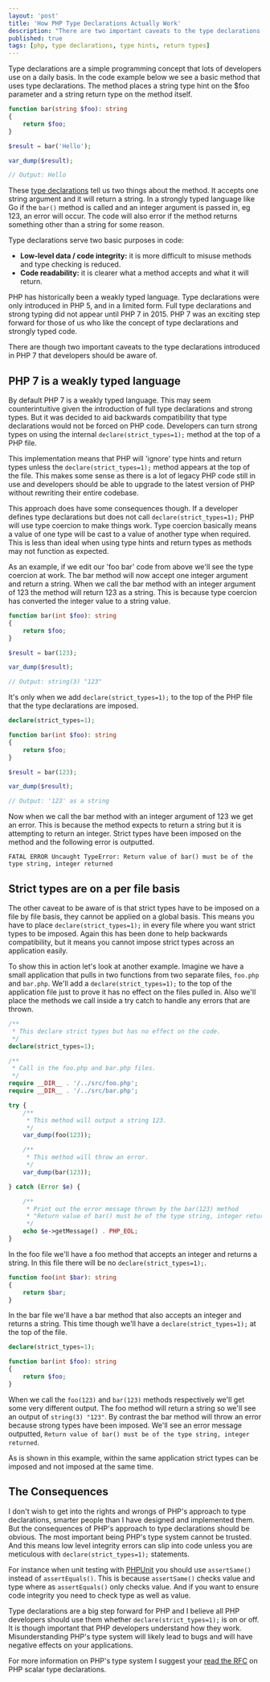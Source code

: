 ```yaml
---
layout: 'post'
title: 'How PHP Type Declarations Actually Work'
description: "There are two important caveats to the type declarations introduced in PHP 7 that developers should be aware of."
published: true
tags: [php, type declarations, type hints, return types]
---
```


Type declarations are a simple programming concept that lots of developers use on a daily basis. In the code example below we see a basic method that uses type declarations. The method places a string type hint on the $foo parameter and a string return type on the method itself.

```php
function bar(string $foo): string
{
    return $foo;
}

$result = bar('Hello');

var_dump($result);

// Output: Hello
```

These [type declarations]("https://en.wikipedia.org/wiki/Declaration_(computer_programming)") tell us two things about the method. It accepts one string argument and it will return a string. In a strongly typed language like Go if the `bar()` method is called and an integer argument is passed in, eg 123, an error will occur. The code will also error if the method returns something other than a string for some reason.

Type declarations serve two basic purposes in code:

- **Low-level data / code integrity:** it is more difficult to misuse methods and type checking is reduced.
- **Code readability:** it is clearer what a method accepts and what it will return.

PHP has historically been a weakly typed language. Type declarations were only introduced in PHP 5, and in a limited form. Full type declarations and strong typing did not appear until PHP 7 in 2015. PHP 7 was an exciting step forward for those of us who like the concept of type declarations and strongly typed code.

There are though two important caveats to the type declarations introduced in PHP 7 that developers should be aware of.

## PHP 7 is a weakly typed language

By default PHP 7 is a weakly typed language. This may seem counterintuitive given the introduction of full type declarations and strong types. But it was decided to aid backwards compatibility that type declarations would not be forced on PHP code. Developers can turn strong types on using the internal `declare(strict_types=1);` method at the top of a PHP file.

This implementation means that PHP will 'ignore' type hints and return types unless the `declare(strict_types=1);` method appears at the top of the file. This makes some sense as there is a lot of legacy PHP code still in use and developers should be able to upgrade to the latest version of PHP without rewriting their entire codebase.

This approach does have some consequences though. If a developer defines type declarations but does not call `declare(strict_types=1);` PHP will use type coercion to make things work. Type coercion basically means a value of one type will be cast to a value of another type when required. This is less than ideal when using type hints and return types as methods may not function as expected.

As an example, if we edit our 'foo bar' code from above we'll see the type coercion at work. The bar method will now accept one integer argument and return a string. When we call the bar method with an integer argument of 123 the method will return 123 as a string. This is because type coercion has converted the integer value to a string value.

```php
function bar(int $foo): string
{
    return $foo;
}

$result = bar(123);

var_dump($result);

// Output: string(3) "123"
```

It's only when we add `declare(strict_types=1);` to the top of the PHP file that the type declarations are imposed.

```php
declare(strict_types=1);

function bar(int $foo): string
{
    return $foo;
}

$result = bar(123);

var_dump($result);

// Output: '123' as a string
```

Now when we call the bar method with an integer argument of 123 we get an error. This is because the method expects to return a string but it is attempting to return an integer. Strict types have been imposed on the method and the following error is outputted.

```
FATAL ERROR Uncaught TypeError: Return value of bar() must be of the type string, integer returned
```

## Strict types are on a per file basis

The other caveat to be aware of is that strict types have to be imposed on a file by file basis, they cannot be applied on a global basis. This means you have to place `declare(strict_types=1);` in every file where you want strict types to be imposed. Again this has been done to help backwards compatibility, but it means you cannot impose strict types across an application easily.

To show this in action let's look at another example. Imagine we have a small application that pulls in two functions from two separate files, `foo.php` and `bar.php`. We'll add a `declare(strict_types=1);` to the top of the application file just to prove it has no effect on the files pulled in. Also we'll place the methods we call inside a try catch to handle any errors that are thrown.

```php
/**
 * This declare strict types but has no effect on the code.
 */
declare(strict_types=1);

/**
 * Call in the foo.php and bar.php files.
 */
require __DIR__ . '/../src/foo.php';
require __DIR__ . '/../src/bar.php';

try {
    /**
     * This method will output a string 123.
     */
    var_dump(foo(123));

    /**
     * This method will throw an error.
     */
    var_dump(bar(123));

} catch (Error $e) {

    /**
     * Print out the error message thrown by the bar(123) method
     * "Return value of bar() must be of the type string, integer returned"
     */
    echo $e->getMessage() . PHP_EOL;
}
```

In the foo file we'll have a foo method that accepts an integer and returns a string. In this file there will be no `declare(strict_types=1);`.

```php
function foo(int $bar): string
{
    return $bar;
}
```

In the bar file we'll have a bar method that also accepts an integer and returns a string. This time though we'll have a `declare(strict_types=1);` at the top of the file.

```php
declare(strict_types=1);

function bar(int $foo): string
{
    return $foo;
}
```

When we call the `foo(123)` and `bar(123)` methods respectively we'll get some very different output. The foo method will return a string so we'll see an output of `string(3) "123"`. By contrast the bar method will throw an error because strong types have been imposed. We'll see an error message outputted, `Return value of bar() must be of the type string, integer returned`.

As is shown in this example, within the same application strict types can be imposed and not imposed at the same time.

## The Consequences

I don't wish to get into the rights and wrongs of PHP's approach to type declarations, smarter people than I have designed and implemented them. But the consequences of PHP's approach to type declarations should be obvious. The most important being PHP's type system cannot be trusted. And this means low level integrity errors can slip into code unless you are meticulous with `declare(strict_types=1);` statements.

For instance when unit testing with [PHPUnit](https://phpunit.de/manual/6.5/en/appendixes.assertions.html#appendixes.assertions.assertSame) you should use `assertSame()` instead of `assertEquals()`. This is because `assertSame()` checks value and type where as `assertEquals()` only checks value. And if you want to ensure code integrity you need to check type as well as value.

Type declarations are a big step forward for PHP and I believe all PHP developers should use them whether `declare(strict_types=1);` is on or off. It is though important that PHP developers understand how they work. Misunderstanding PHP's type system will likely lead to bugs and will have negative effects on your applications.

For more information on PHP's type system I suggest your [read the RFC](https://wiki.php.net/rfc/scalar_type_hints_v5) on PHP scalar type declarations.
